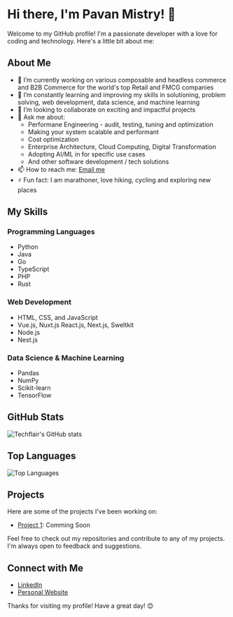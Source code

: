 # Hi there, I'm Pavan Mistry! 👋

Welcome to my GitHub profile! I'm a passionate developer with a love for coding and technology. Here's a little bit about me:

## About Me

- 🔭 I’m currently working on various composable and headless commerce and B2B Commerce for the world's top Retail and FMCG companies
- 🌱 I’m constantly learning and improving my skills in solutioning, problem solving, web development, data science, and machine learning
- 👯 I’m looking to collaborate on exciting and impactful projects
- 💬 Ask me about:
  - Performane Engineering - audit, testing, tuning and optimization
  - Making your system scalable and performant
  - Cost optimization
  - Enterprise Architecture, Cloud Computing, Digital Transformation
  - Adopting AI/ML in for specific use cases
  - And other software development / tech solutions
- 📫 How to reach me: [Email me](https://techfliar.in)
- ⚡ Fun fact: I am marathoner, love hiking, cycling and exploring new places

## My Skills

### Programming Languages
- Python
- Java
- Go
- TypeScript
- PHP
- Rust

### Web Development
- HTML, CSS, and JavaScript
- Vue.js, Nuxt.js React.js, Next.js, Sweltkit
- Node.js
- Nest.js

### Data Science & Machine Learning
- Pandas
- NumPy
- Scikit-learn
- TensorFlow

## GitHub Stats

![Techflair's GitHub stats](https://github-readme-stats.vercel.app/api?username=techflair&show_icons=true&theme=radical)

## Top Languages

![Top Languages](https://github-readme-stats.vercel.app/api/top-langs/?username=techflair&layout=compact&theme=radical)

## Projects

Here are some of the projects I've been working on:

- [Project 1](https://github.com/techflair/project1): Comming Soon

Feel free to check out my repositories and contribute to any of my projects. I'm always open to feedback and suggestions.

## Connect with Me

- [LinkedIn](https://www.linkedin.com/in/pavanmistry)
- [Personal Website](https://techflair.in)

Thanks for visiting my profile! Have a great day! 😊
